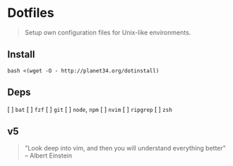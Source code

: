 # Dotfiles

> Setup own configuration files for Unix-like environments.

## Install
```
bash <(wget -O - http://planet34.org/dotinstall)
```

## Deps

[ ] `bat`
[ ] `fzf`
[ ] `git`
[ ] `node`, `npm`
[ ] `nvim`
[ ] `ripgrep`
[ ] `zsh`

## v5
> "Look deep into vim, and then you will understand everything better" – Albert Einstein
